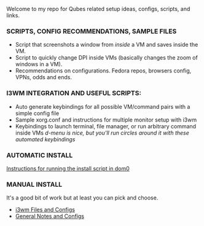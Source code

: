 Welcome to my repo for Qubes related setup ideas, configs, scripts, and links. 

### SCRIPTS, CONFIG RECOMMENDATIONS, SAMPLE FILES
- Script that screenshots a window from *inside* a VM and saves inside the VM.
- Script to quickly change DPI inside VMs (basically changes the zoom of windows in a VM). 
- Recommendations on configurations. Fedora repos, browsers config, VPNs, odds and ends.

### I3WM INTEGRATION AND USEFUL SCRIPTS:
- Auto generate keybindings for all possible VM/command pairs with a simple config file
- Sample xorg.conf and instructions for multiple monitor setup with i3wm
- Keybindings to launch terminal, file manager, or run arbitrary command inside VMs
*d-menu is nice, but you'll run circles around it with these automated keybindings*

### AUTOMATIC INSTALL
[Instructions for running the install script in dom0](https://github.com/BawdyAnarchist/QubesTricks/tree/master/AutoInstall)

### MANUAL INSTALL
It's a good bit of work but at least you can pick and choose.
- [i3wm Files and Configs](https://github.com/BawdyAnarchist/QubesTricks/tree/master/i3wm)
- [General Notes and Configs](https://github.com/BawdyAnarchist/QubesTricks/tree/master/QubesSetup)
